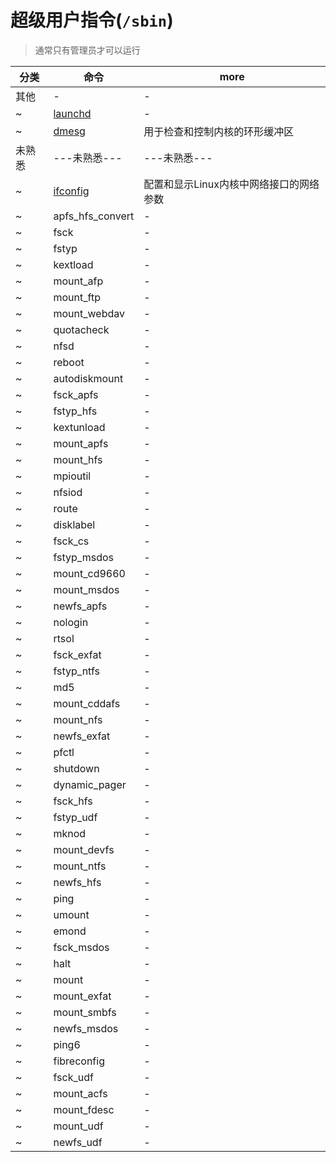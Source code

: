 # 超级用户指令(`/sbin`)

> 通常只有管理员才可以运行

| 分类   | 命令                                        | more                                    |
| ------ | ------------------------------------------- | --------------------------------------- |
| 其他   | -                                           | -                                       |
| ~      | [launchd](http://man.linuxde.net/launchd)   | -                                       |
| ~      | [dmesg](http://man.linuxde.net/dmesg)       | 用于检查和控制内核的环形缓冲区          |
| 未熟悉 | ---未熟悉---                                | ---未熟悉---                            |
| ~      | [ifconfig](http://man.linuxde.net/ifconfig) | 配置和显示Linux内核中网络接口的网络参数 |
| ~      | apfs_hfs_convert                            | -                                       |
| ~      | fsck                                        | -                                       |
| ~      | fstyp                                       | -                                       |
| ~      | kextload                                    | -                                       |
| ~      | mount_afp                                   | -                                       |
| ~      | mount_ftp                                   | -                                       |
| ~      | mount_webdav                                | -                                       |
| ~      | quotacheck                                  | -                                       |
| ~      | nfsd                                        | -                                       |
| ~      | reboot                                      | -                                       |
| ~      | autodiskmount                               | -                                       |
| ~      | fsck_apfs                                   | -                                       |
| ~      | fstyp_hfs                                   | -                                       |
| ~      | kextunload                                  | -                                       |
| ~      | mount_apfs                                  | -                                       |
| ~      | mount_hfs                                   | -                                       |
| ~      | mpioutil                                    | -                                       |
| ~      | nfsiod                                      | -                                       |
| ~      | route                                       | -                                       |
| ~      | disklabel                                   | -                                       |
| ~      | fsck_cs                                     | -                                       |
| ~      | fstyp_msdos                                 | -                                       |
| ~      | mount_cd9660                                | -                                       |
| ~      | mount_msdos                                 | -                                       |
| ~      | newfs_apfs                                  | -                                       |
| ~      | nologin                                     | -                                       |
| ~      | rtsol                                       | -                                       |
| ~      | fsck_exfat                                  | -                                       |
| ~      | fstyp_ntfs                                  | -                                       |
| ~      | md5                                         | -                                       |
| ~      | mount_cddafs                                | -                                       |
| ~      | mount_nfs                                   | -                                       |
| ~      | newfs_exfat                                 | -                                       |
| ~      | pfctl                                       | -                                       |
| ~      | shutdown                                    | -                                       |
| ~      | dynamic_pager                               | -                                       |
| ~      | fsck_hfs                                    | -                                       |
| ~      | fstyp_udf                                   | -                                       |
| ~      | mknod                                       | -                                       |
| ~      | mount_devfs                                 | -                                       |
| ~      | mount_ntfs                                  | -                                       |
| ~      | newfs_hfs                                   | -                                       |
| ~      | ping                                        | -                                       |
| ~      | umount                                      | -                                       |
| ~      | emond                                       | -                                       |
| ~      | fsck_msdos                                  | -                                       |
| ~      | halt                                        | -                                       |
| ~      | mount                                       | -                                       |
| ~      | mount_exfat                                 | -                                       |
| ~      | mount_smbfs                                 | -                                       |
| ~      | newfs_msdos                                 | -                                       |
| ~      | ping6                                       | -                                       |
| ~      | fibreconfig                                 | -                                       |
| ~      | fsck_udf                                    | -                                       |
| ~      | mount_acfs                                  | -                                       |
| ~      | mount_fdesc                                 | -                                       |
| ~      | mount_udf                                   | -                                       |
| ~      | newfs_udf                                   | -                                       |